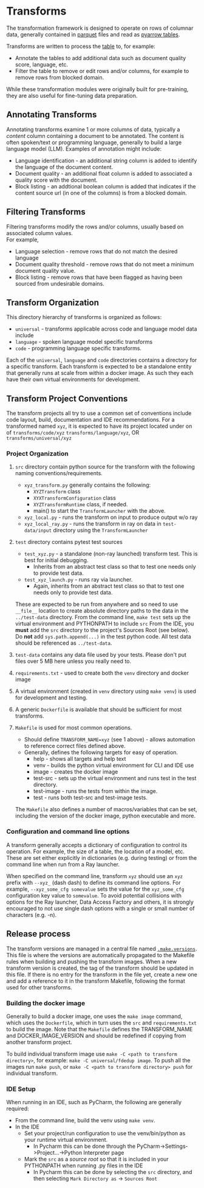# Transforms

The transformation framework is designed to operate on rows of columnar data, generally contained
in [parquet](https://arrow.apache.org/docs/python/parquet.html) files
and read as [pyarrow tables](https://arrow.apache.org/docs/python/index.html).

Transforms are written to process the [table](https://arrow.apache.org/docs/python/generated/pyarrow.Table.html)
to, for example:

* Annotate the tables to add additional data such as document quality score, language, etc.
* Filter the table to remove or edit rows and/or columns, for example to remove rows from blocked domain.

While these transformation modules were originally built for pre-training, they are also useful for fine-tuning data preparation.

## Annotating Transforms
Annotating transforms examine 1 or more columns of data, typically a _content_ column containing a document
to be annotated.  The content is often spoken/text or programming language, generally to build
a large language model (LLM).  Examples of annotation might include:

* Language identification - an additional string column is added to identify the language of the document content.
* Document quality - an additional float column is added to associated a quality score with the document.
* Block listing - an addtional boolean column is added that indicates if the content source url
  (in one of the columns) is from a blocked domain.

## Filtering Transforms
Filtering transforms modify the rows and/or columns, usually based on associated column values.  
For example,

* Language selection - remove rows that do not match the desired language
* Document quality threshold - remove rows that do not meet a minimum document quality value.
* Block listing - remove rows that have been flagged as having been sourced from undesirable domains.

## Transform Organization
This directory hierarchy of transforms is organized as follows:

* `universal` - transforms applicable across code and language model data include
* `language` - spoken language model specific transforms
* `code` - programming language specific transforms.

Each of the `universal`, `language` and `code`  directories contains a directory for a specific transform.
Each transform is expected to be a standalone entity that generally runs at scale from within a docker image.
As such they each have their own virtual environments for development.

## Transform Project Conventions

The transform projects all try to use a common set of conventions include code layout,
build, documentation and IDE recommendations.  For a transformed named `xyz`, it is
expected to have its project located under on of
`transforms/code/xyz`
`transforms/language/xyz`, OR
`transforms/universal/xyz`

### Project Organization
1. `src` directory contain python source for the transform with the following naming conventions/requirements.
    * `xyz_transform.py` generally contains the following:
        * `XYZTransform` class
        * `XYXTransformConfiguration` class
        * `XYZTransformRuntime` class, if needed.
        * main() to start the `TransformLauncher` with the above.
    * `xyz_local.py` - runs the transform on input to produce output w/o ray
    * `xyz_local_ray.py` - runs the transform in ray on data in `test-data/input` directory using the `TransformLauncher`
1. `test` directory contains pytest test sources
    * `test_xyz.py` - a standalone (non-ray launched) transform test.  This is best for initial debugging.
        * Inherits from an abstract test class so that to test one needs only to provide test data.
    * `test_xyz_launch.py` - runs ray via launcher.
        * Again, inherits from an abstract test class so that to test one needs only to provide test data.

   These are expected to be run from anywhere and so need to use
   `__file__` location to create absolute directory paths to the data in the `../test-data` directory.
   From the command line, `make test` sets up the virtual environment and PYTHONPATH to include `src`
   From the IDE, you **must** add the `src` directory to the project's Sources Root (see below).
   Do **not** add `sys.path.append(...)` in the test python code.
   All test data should be referenced as `../test-data`.
2. `test-data` contains any data file used by your tests.  Please don't put files over 5 MB here unless you really need to.
3. `requirements.txt` - used to create both the `venv` directory and docker image
4. A virtual environment (created in `venv` directory using `make venv`) is used for development and testing.
5. A generic `Dockerfile` is available that should be sufficient for most transforms.
6. `Makefile` is used for most common operations.
    * Should define `TRANSFORM_NAME=xyz` (see 1 above) - allows automation to reference correct files defined above.
    * Generally, defines the following targets for easy of operation.
        * help - shows all targets and help text
        * venv - builds the python virtual environment for CLI and IDE use
        * image - creates the docker image
        * test-src - sets up the virtual environment and runs test in the test directory.
        * test-image - runs the tests from within the image.
        * test - runs both test-src and test-image tests.

   The `Makefile` also defines a number of macros/variables that can be set, including the version of the docker image,
   python executable and more.

### Configuration and command line options
A transform generally accepts a dictionary of configuration to
control its operation.  For example, the size of a table, the location
of a model, etc. These are set either explicitly in dictionaries
(e.g. during testing) or from the command line when run from a Ray launcher.

When specified on the command line, transform `xyz` should use an `xyz` prefix with
`--xyz_` (dash dash) to define its command line options.
For example, `--xyz_some_cfg somevalue` sets
the value for the `xyz_some_cfg` configuration key value to `somevalue`.
To avoid potential collisions with options for the Ray launcher, Data Access Factory and others,
it is strongly encouraged to not use single dash options with a single
or small number of characters (e.g. -n).

## Release process
The transform versions are managed in a central file named [`.make.versions`](../.make.versions).
This file is where the versions are automatically propagated to the Makefile rules when building and pushing the transform images.
When a new transform version is created, the tag of the transform should be updated in this file.
If there is no entry for the transform in the file yet, create a new one and add a reference to it in the transform Makefile,
 following the format used for other transforms.

### Building the docker image
Generally to build a docker image, one uses the `make image` command, which uses
the `Dockerfile`, which in turn uses the `src` and `requirements.txt` to build the image.
Note that the `Makefile` defines the TRANSFORM_NAME and DOCKER_IMAGE_VERSION
and should be redefined if copying from another transform project.

To build individual transform image use `make -C <path to transform directory>`, for example: `make -C universal/fdedup image`.
To push all the images run `make push`, or `make -C <path to transform directory> push` for individual transform.

### IDE Setup
When running in an IDE, such as PyCharm, the following are generally required:
* From the command line, build the venv using `make venv`.
* In the IDE
    * Set your project/run configuration to use the venv/bin/python as your runtime virtual environment.
        * In Pycharm this can be done through the PyCharm->Settings->Project...->Python Interpreter page
    * Mark the `src` as a _source root_ so that it is included in your PYTHONPATH when running .py files in the IDE
        * In Pycharm this can be done by selecting the `src` directory, and then selecting `Mark Directory as` -> `Sources Root`
 
